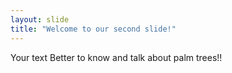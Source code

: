 ```yaml
---
layout: slide
title: "Welcome to our second slide!"
---
```

Your text
Better to know and talk about palm trees!!
